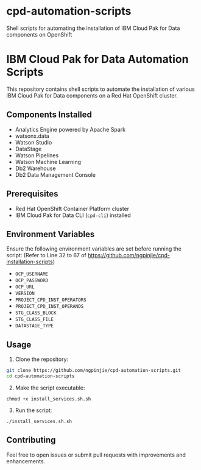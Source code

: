 # cpd-automation-scripts
Shell scripts for automating the installation of IBM Cloud Pak for Data components on OpenShift

# IBM Cloud Pak for Data Automation Scripts

This repository contains shell scripts to automate the installation of various IBM Cloud Pak for Data components on a Red Hat OpenShift cluster.

## Components Installed
- Analytics Engine powered by Apache Spark
- watsonx.data
- Watson Studio
- DataStage
- Watson Pipelines
- Watson Machine Learning
- Db2 Warehouse
- Db2 Data Management Console

## Prerequisites
- Red Hat OpenShift Container Platform cluster
- IBM Cloud Pak for Data CLI (`cpd-cli`) installed

## Environment Variables
Ensure the following environment variables are set before running the script: (Refer to Line 32 to 67 of https://github.com/ngpinjie/cpd-installation-scripts)
- `OCP_USERNAME`
- `OCP_PASSWORD`
- `OCP_URL`
- `VERSION`
- `PROJECT_CPD_INST_OPERATORS`
- `PROJECT_CPD_INST_OPERANDS`
- `STG_CLASS_BLOCK`
- `STG_CLASS_FILE`
- `DATASTAGE_TYPE`

## Usage
1. Clone the repository:
```sh
git clone https://github.com/ngpinjie/cpd-automation-scripts.git
cd cpd-automation-scripts
```
   
2. Make the script executable:
```
chmod +x install_services.sh.sh
```

3. Run the script:
```
./install_services.sh.sh
```

## Contributing
Feel free to open issues or submit pull requests with improvements and enhancements.
